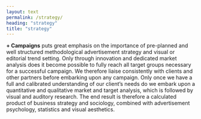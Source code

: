 ```yaml
---
layout: text
permalink: /strategy/
heading: "strategy"
title: "strategy"
---
```


<p>
	<b>+ Campaigns</b> puts great emphasis on the importance of pre-planned and well structured methodological advertisement strategy and visual or editorial trend setting. Only through innovation and dedicated market analysis does it become possible to fully reach all target groups necessary for a successful campaign. We therefore liaise consistently with clients and other partners before embarking upon any campaign. Only once we have a full and calibrated understanding of our client’s needs do we embark upon a quantitative and qualitative market and target analysis, which is followed by visual and auditory research. The end result is therefore a calculated product of business strategy and sociology, combined with advertisement psychology, statistics and visual aesthetics. 
</p>
